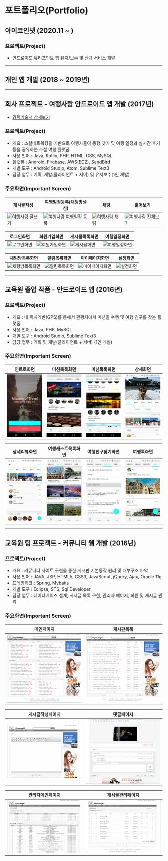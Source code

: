 # 포트폴리오(Portfolio)
## 아이코인넷 (2020.11 ~  )

### 프로젝트(Project)
- [안드로이드 뷰티포인트 앱 유지/보수 및 신규 서비스 개발](https://play.google.com/store/apps/details?id=com.amorepacific.handset)
---
## 개인 앱 개발 (2018 ~ 2019년)

---

## 회사 프로젝트 - 여행사람 안드로이드 앱 개발 (2017년)
- [경력기술서 상세보기](https://github.com/DevPark0422/Employment-Highlight/blob/master/README.md)
### 프로젝트(Project)
- 개요 : 소셜네트워킹을 기반으로 여행자들이 동행 찾기 및 여행 일정과 실시간 후기 등을 공유하는 소셜 여행 플랫폼
- 사용 언어 : Java, Kotlin, PHP, HTML, CSS, MySQL
- 플랫폼 : Android, Firebase, AWS(EC2), SendBird
- 개발 도구 : Android Studio, Atom, Sublime Text3
- 담당 업무 : 기획, 개발(클라이언트 + 서버) 및 유지보수(1인 개발)
### 주요화면(Important Screen)
| 게시물작성 | 여행일정등록(채팅방생성) | 채팅 | 훑어보기 |
| ----- | ---- | ----- | ---- |
|![여행사람 글쓰기](https://github.com/jackPark86/Employment-Highlight/blob/master/images/01_feed_write.gif)| ![여행사람 여행일정 등록](https://github.com/jackPark86/Employment-Highlight/blob/master/images/02_create_chat.gif) |![여행사람 채팅](https://github.com/jackPark86/Employment-Highlight/blob/master/images/03_chating.gif)| ![여행사람 전체보기](https://github.com/jackPark86/Employment-Highlight/blob/master/images/04_comment.gif) |

| 로그인화면 | 회원가입화면 | 게시물목록화면 | 여행일정화면 |
| ----- | ---- | ----- | ---- |
| ![로그인화면](https://github.com/jackPark86/Employment-Highlight/blob/master/images/01_login.png) | ![회원가입화면](https://github.com/jackPark86/Employment-Highlight/blob/master/images/02_signup.png) | ![게시물화면](https://github.com/jackPark86/Employment-Highlight/blob/master/images/03_feed.png) | ![여행일정화면](https://github.com/jackPark86/Employment-Highlight/blob/master/images/04_list.png) |

| 채팅방목록화면 | 알림목록화면 | 마이페이지화면 | 설정화면 |
| ----- | ---- | ----- | ---- |
| ![채팅방목록화면](https://github.com/jackPark86/Employment-Highlight/blob/master/images/05_chat.png) | ![알림목록화면](https://github.com/jackPark86/Employment-Highlight/blob/master/images/06_notice.png) | ![마이페이지화면](https://github.com/jackPark86/Employment-Highlight/blob/master/images/07_mypage.png) | ![설정화면](https://github.com/jackPark86/Employment-Highlight/blob/master/images/08_setting.png) |

---

## 교육원 졸업 작품 - 안드로이드 앱 (2016년)
### 프로젝트(Project)
- 개요 : 내 위치기반(GPS)를 통해서 관광지에서 미션을 수행 및 여행 친구를 찾는 플랫폼
- 사용 언어 : Java, PHP, MySQL
- 개발 도구 : Android Studio, Sublime Text3
- 담당 업무 : 기획 및 개발(클라이언트 + 서버) (1인 개발)

### 주요화면(Important Screen)
| 인트로화면 | 미션목록화면  | 미션목록화면 | 상세화면 |
| ----- | ---- | ----- | ---- |
| ![인트로화면](/images/2016_app_01.png) | ![미션목록](/images/2016_app_02.png) | ![미션목록](/images/2016_app_05.png) | ![미션상세](/images/2016_app_03.png) |

| 상세리뷰화면 | 여행캐스트목록화면 | 여행친구찾기화면 | 여행톡화면 |
| ----- | ---- | ----- | ---- |
| ![미션상세댓글](/images/2016_app_04.png) | ![캐스트목록](/images/2016_app_06.png) | ![여행친구찾기](/images/2016_app_07.png) | ![여행톡](/images/2016_app_08.png) |
---

## 교육원 팀 프로젝트 - 커뮤니티 웹 개발 (2016년)
### 프로젝트(Project)
- 개요 : 커뮤니티 사이트 구현을 통한 게시판 기본동작 원리 및 내부구조 파악
- 사용 언어 : JAVA, JSP, HTML5, CSS3, JavaScript, jQuery, Ajax, Oracle 11g  
- 프레임워크 : Spring, Mybatis
- 개발 도구 : Eclipse, STS, Sql Developer
- 담당 업무 : 데이타베이스 설계, 게시글 목록 구현, 관리자 페이지, 회원 및 게시글 관리

### 주요화면(Important Screen)
| 메인페이지 | 게시판목록 |
| ----- |  ----- | 
|![웹 메인페이지](/images/2016_web_01.png)|![웹 게시판목록](/images/2016_web_02.png) |

| 게시글작성페이지 | 댓글페이지 |
| ----- |  ----- | 
|![웹 게시글작성](/images/2016_web_03.png)|![웹 댓글목록](/images/2016_web_04.png) |

| 관리자메인페이지 | 게시물관리페이지 |
| ----- |  ----- | 
|![웹 관리자페이지](/images/2016_web_05.png)|![웹 게시물관리페이지](/images/2016_web_06.png) |
